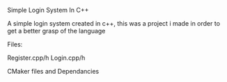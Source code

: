Simple Login System In C++

A simple login system created in c++, this was a project i made in order to get a better grasp of the language

Files:

Register.cpp/h
Login.cpp/h

CMaker files and Dependancies
